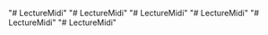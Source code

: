 "# LectureMidi" 
"# LectureMidi" 
"# LectureMidi" 
"# LectureMidi" 
"# LectureMidi" 
"# LectureMidi" 
